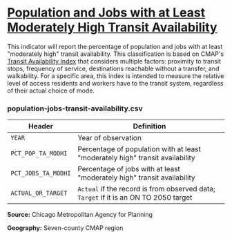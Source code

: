 # [Population and Jobs with at Least Moderately High Transit Availability](https://www.cmap.illinois.gov/2050/indicators/population-jobs-transit-availability)

This indicator will report the percentage of population and jobs with at least "moderately high" transit availability. This classification is based on CMAP's [Transit Availability Index](https://datahub.cmap.illinois.gov/dataset/access-to-transit-index) that considers multiple factors: proximity to transit stops, frequency of service, destinations reachable without a transfer, and walkability. For a specific area, this index is intended to measure the relative level of access residents and workers have to the transit system, regardless of their actual choice of mode.

### population-jobs-transit-availability.csv

Header | Definition
-------|-----------
`YEAR` | Year of observation
`PCT_POP_TA_MODHI` | Percentage of population with at least "moderately high" transit availability
`PCT_JOBS_TA_MODHI` | Percentage of jobs with at least "moderately high" transit availability
`ACTUAL_OR_TARGET` | `Actual` if the record is from observed data; `Target` if it is an ON TO 2050 target

**Source:** Chicago Metropolitan Agency for Planning

**Geography:** Seven-county CMAP region
